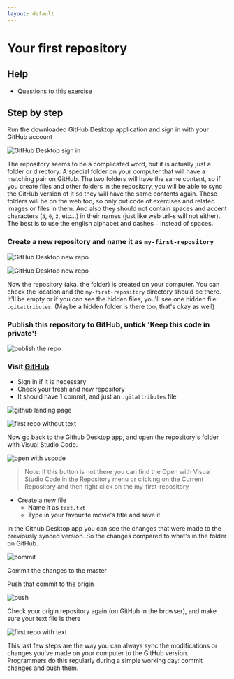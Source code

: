 ```yaml
---
layout: default
---
```

# Your first repository

## Help

- [Questions to this exercise](http://askbot.greenfox.academy/questions/tags:first-repository/)

## Step by step

Run the downloaded GitHub Desktop application and sign in with your GitHub account

![GitHub Desktop sign in](../assets/my-first-repository/git-desktop-signin.png)

The repository seems to be a complicated word, but it is actually just a folder or directory. A special folder on your computer that will have a matching pair on GitHub. The two folders will have the same content, so if you create files and other folders in the repository, you will be able to sync the GitHub version of it so they will have the same contents again. These folders will be on the web too, so only put code of exercises and related images or files in them. And also they should not contain spaces and accent characters (`á`, `é`, `ž`, etc...) in their names (just like web url-s will not either). The best is to use the english alphabet and dashes `-` instead of spaces.

### Create a new repository and name it as `my-first-repository`

![GitHub Desktop new repo](../assets/my-first-repository/git-create-repository-1.png)

![GitHub Desktop new repo](../assets/my-first-repository/git-create-repository-2.png)

Now the repository (aka. the folder) is created on your computer. You can check the location and the `my-first-repository` directory should be there. It'll be empty or if you can see the hidden files, you'll see one hidden file: `.gitattributes`. (Maybe a hidden folder is there too, that's okay as well)

### Publish this repository to GitHub, untick 'Keep this code in private'!

![publish the repo](../assets/my-first-repository/git-desktop-publish.png)

### Visit [GitHub](https://github.com/)

- Sign in if it is necessary
- Check your fresh and new repository
- It should have 1 commit, and just an `.gitattributes` file

![github landing page](../assets/my-first-repository/git-github.png)

![first repo without text](../assets/my-first-repository/git-github-repository-1.png)

Now go back to the Github Desktop app, and open the repository's folder with Visual Studio Code.

![open with vscode](../assets/my-first-repository/git-desktop-vscode.png)

> Note: if this button is not there you can find the Open with Visual Studio Code in the Repository menu or clicking on the Current Repository and then right click on the my-first-repository

- Create a new file
  - Name it as `text.txt`
  - Type in your favourite movie's title and save it

In the Github Desktop app you can see the changes that were made to the previously synced version. So the changes compared to what's in the folder on GitHub.

![commit](../assets/my-first-repository/git-desktop-changes.png)

Commit the changes to the master

Push that commit to the origin

![push](../assets/my-first-repository/git-desktop-push.png)

Check your origin repository again (on GitHub in the browser), and make sure your text file is there

![first repo with text](../assets/my-first-repository/git-github-repository-2.png)

This last few steps are the way you can always sync the modifications or changes you've made on your computer to the GitHub version. Programmers do this regularly during a simple working day: commit changes and push them.
